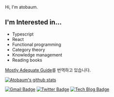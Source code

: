 Hi, I'm atobaum.

## I'm Interested in...
- Typescript
- React
- Functional programming
- Category theory
- Knowledge management
- Reading books

[Mostly Adequate Guide](https://github.com/atobaum/mostly-adequate-guide-kr)를 번역하고 있습니다.

[![Atobaum's github stats](https://github-readme-stats.vercel.app/api?username=Atobaum)](https://github.com/anuraghazra/github-readme-stats)

[![Gmail Badge](https://img.shields.io/badge/Gmail-d14836?style=flat-square&logo=Gmail&logoColor=white&link=mailto:atobaum@gmail.com)](mailto:atobaum@gmail.com)
[![Twitter Badge](http://img.shields.io/badge/Twitter-1DA1F2?style=flat-square&logo=twitter&logoColor=white&link=https://twitter.com/atobaum/)](https://twitter.com/atobaum/)
[![Tech Blog Badge](http://img.shields.io/badge/-Tech%20blog-black?style=flat-square&logo=github&link=https://atobaum.github.io/)](https://atobaum.github.io/)
